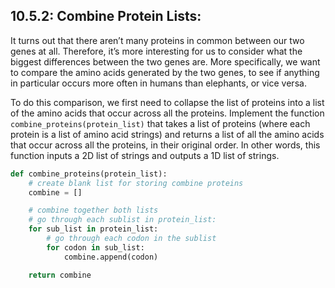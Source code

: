## 10.5.2: Combine Protein Lists:

It turns out that there aren’t many proteins in common between our two genes at all. Therefore, it’s more interesting for us to consider what the biggest differences between the two genes are. More specifically, we want to compare the amino acids generated by the two genes, to see if anything in particular occurs more often in humans than elephants, or vice versa.

To do this comparison, we first need to collapse the list of proteins into a list of the amino acids that occur across all the proteins. Implement the function ```combine_proteins(protein_list)``` that takes a list of proteins (where each protein is a list of amino acid strings) and returns a list of all the amino acids that occur across all the proteins, in their original order. In other words, this function inputs a 2D list of strings and outputs a 1D list of strings.

```python
def combine_proteins(protein_list):
    # create blank list for storing combine proteins
    combine = []

    # combine together both lists
    # go through each sublist in protein_list:
    for sub_list in protein_list:
        # go through each codon in the sublist
        for codon in sub_list:
            combine.append(codon)

    return combine
```